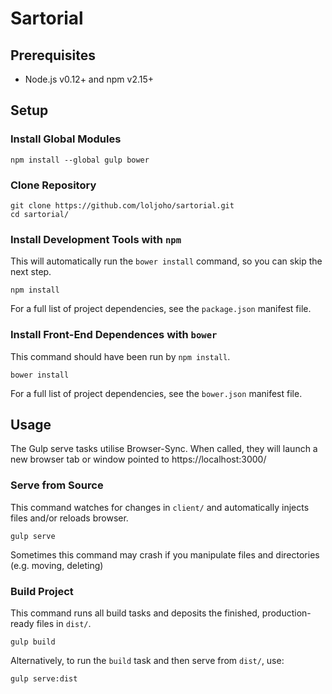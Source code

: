 # Sartorial


## Prerequisites

 - Node.js v0.12+ and npm v2.15+


## Setup

### Install Global Modules
```
npm install --global gulp bower
```

### Clone Repository
```
git clone https://github.com/loljoho/sartorial.git
cd sartorial/
```

### Install Development Tools with `npm`
This will automatically run the `bower install` command, so you can skip the next step.
```
npm install
```
For a full list of project dependencies, see the `package.json` manifest file.

### Install Front-End Dependences with `bower`
This command should have been run by `npm install`.
```
bower install
```
For a full list of project dependencies, see the `bower.json` manifest file.


## Usage

The Gulp serve tasks utilise Browser-Sync.  When called, they will launch a new browser tab or window pointed to https://localhost:3000/ 

### Serve from Source
This command watches for changes in `client/` and automatically injects files and/or reloads browser.
```
gulp serve
```
Sometimes this command may crash if you manipulate files and directories (e.g. moving, deleting)

### Build Project
This command runs all build tasks and deposits the finished, production-ready files in `dist/`.
```
gulp build
```
Alternatively, to run the `build` task and then serve from `dist/`, use:
```
gulp serve:dist
```
